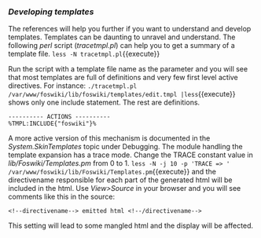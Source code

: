 ### _Developing templates_
The references will help you further if you want to understand and develop templates.
Templates can be daunting to unravel and understand.
The following _perl_ script (_tracetmpl.pl_) can help you to get a summary of a template file.
`less -N tracetmpl.pl`{{execute}}

Run the script with a template file name as the parameter and you will see that most templates are full of definitions
and very few first level active directives. For instance:
`./tracetmpl.pl /var/www/foswiki/lib/foswiki/templates/edit.tmpl |less`{{execute}}
shows only one include statement. The rest are definitions.
```
---------- ACTIONS ----------
%TMPL:INCLUDE{"foswiki"}%
```

A more active version of this mechanism is documented in the _System.SkinTemplates_ topic under Debugging.
The module handling the template expansion has a trace mode. Change the TRACE constant value in _lib/Foswiki/Templates.pm_  from 0 to 1.
`less -N -j 10 -p 'TRACE => ' /var/www/foswiki/lib/Foswiki/Templates.pm`{{execute}}
and the directivename responsible for each part of the generated html will be included in the html.
Use _View>Source_ in your browser and you will see comments like this in the source:
```
<!--directivename--> emitted html <!--/directivename-->
```
This setting will lead to some mangled html and the display will be affected.